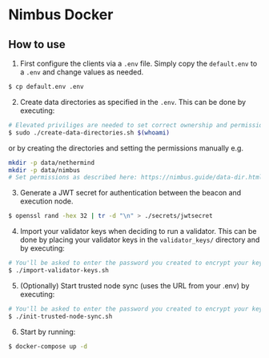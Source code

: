 # Nimbus Docker

## How to use

1. First configure the clients via a `.env` file. Simply copy the `default.env` to a `.env` and change values as needed.
```bash
$ cp default.env .env
```
2. Create data directories as specified in the `.env`. This can be done by executing:
```bash
# Elevated priviliges are needed to set correct ownership and permissions.
$ sudo ./create-data-directories.sh $(whoami)
```
or by creating the directories and setting the permissions manually e.g.
```bash
mkdir -p data/nethermind
mkdir -p data/nimbus
# Set permissions as described here: https://nimbus.guide/data-dir.html#permissions
```
3. Generate a JWT secret for authentication between the beacon and execution node.

```bash
$ openssl rand -hex 32 | tr -d "\n" > ./secrets/jwtsecret
```
4. Import your validator keys when deciding to run a validator. 
This can be done by placing your validator keys in the `validator_keys/` directory and by executing:
```bash
# You'll be asked to enter the password you created to encrypt your keystore(s).
$ ./import-validator-keys.sh
```
5. (Optionally) Start trusted node sync (uses the URL from your .env) by executing:
```bash
# You'll be asked to enter the password you created to encrypt your keystore(s).
$ ./init-trusted-node-sync.sh
```
6. Start by running:
```bash
$ docker-compose up -d
```